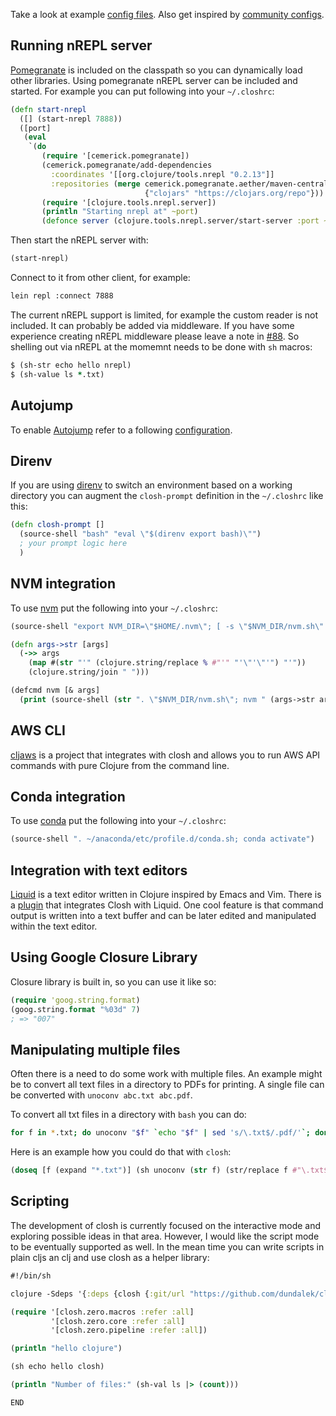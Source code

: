 
Take a look at example [config files](https://github.com/dundalek/dotfiles/tree/master/closh). Also get inspired by [community configs](https://github.com/search?q=in%3Apath+closhrc&type=Code).

## Running nREPL server

[Pomegranate](https://github.com/cemerick/pomegranate) is included on the classpath so you can dynamically load other libraries. Using pomegranate nREPL server can be included and started. For example you can put following into your `~/.closhrc`:

```clojure
(defn start-nrepl
  ([] (start-nrepl 7888))
  ([port]
   (eval
    `(do
       (require '[cemerick.pomegranate])
       (cemerick.pomegranate/add-dependencies
         :coordinates '[[org.clojure/tools.nrepl "0.2.13"]]
         :repositories (merge cemerick.pomegranate.aether/maven-central
                              {"clojars" "https://clojars.org/repo"}))
       (require '[clojure.tools.nrepl.server])
       (println "Starting nrepl at" ~port)
       (defonce server (clojure.tools.nrepl.server/start-server :port ~port))))))
```

Then start the nREPL server with:
```clojure
(start-nrepl)
```

Connect to it from other client, for example:
```sh
lein repl :connect 7888
```

The current nREPL support is limited, for example the custom reader is not included. It can probably be added via middleware. If you have some experience creating nREPL middleware please leave a note in [#88](https://github.com/dundalek/closh/issues/88). So shelling out via nREPL at the momemnt needs to be done with `sh` macros:

```clojure
$ (sh-str echo hello nrepl)
$ (sh-value ls *.txt)
```

## Autojump

To enable [Autojump](https://github.com/wting/autojump) refer to a following [configuration](https://github.com/dundalek/dotfiles/blob/master/closh/.closh_autojump.cljc).

## Direnv

If you are using [direnv](https://github.com/direnv/direnv) to switch an environment based on a working directory you can augment the `closh-prompt` definition in the `~/.closhrc` like this:

```clojure
(defn closh-prompt []
  (source-shell "bash" "eval \"$(direnv export bash)\"")
  ; your prompt logic here
  )
```

## NVM integration

To use [nvm](https://github.com/creationix/nvm) put the following into your `~/.closhrc`:
```clojure
(source-shell "export NVM_DIR=\"$HOME/.nvm\"; [ -s \"$NVM_DIR/nvm.sh\" ] && . \"$NVM_DIR/nvm.sh\"")

(defn args->str [args]
  (->> args
    (map #(str "'" (clojure.string/replace % #"'" "'\"'\"'") "'"))
    (clojure.string/join " ")))

(defcmd nvm [& args]
  (print (source-shell (str ". \"$NVM_DIR/nvm.sh\"; nvm " (args->str args)))))
```

## AWS CLI

[cljaws](https://github.com/timotheosh/cljaws) is a project that integrates with closh and allows you to run AWS API commands with pure Clojure from the command line.

## Conda integration

To use [conda](https://anaconda.org/) put the following into your `~/.closhrc`:

```clojure
(source-shell ". ~/anaconda/etc/profile.d/conda.sh; conda activate")
```

## Integration with text editors

[Liquid](https://github.com/mogenslund/liquid) is a text editor written in Clojure inspired by Emacs and Vim. There is a [plugin](https://github.com/mogenslund/closhapp) that integrates Closh with Liquid. One cool feature is that command output is written into a text buffer and can be later edited and manipulated within the text editor.

## Using Google Closure Library

Closure library is built in, so you can use it like so:

```clojure
(require 'goog.string.format)
(goog.string.format "%03d" 7)
; => "007"
```

## Manipulating multiple files

Often there is a need to do some work with multiple files. An example might be to convert all text files in a directory to PDFs for printing. A single file can be converted with `unoconv abc.txt abc.pdf`.

To convert all txt files in a directory with `bash` you can do:
```bash
for f in *.txt; do unoconv "$f" `echo "$f" | sed 's/\.txt$/.pdf/'`; done
```

Here is an example how you could do that with `closh`:
```clojure
(doseq [f (expand "*.txt")] (sh unoconv (str f) (str/replace f #"\.txt$" ".pdf")))
```

## Scripting

The development of closh is currently focused on the interactive mode and exploring possible ideas in that area. However, I would like the script mode to be eventually supported as well. In the mean time you can write scripts in plain cljs an clj and use closh as a helper library:

```clojure
#!/bin/sh

clojure -Sdeps '{:deps {closh {:git/url "https://github.com/dundalek/closh.git" :sha "093c8a55c9c3d2a326435d6943a92e5b8090cda1"}}}' -<<END

(require '[closh.zero.macros :refer :all]
         '[closh.zero.core :refer :all]
         '[closh.zero.pipeline :refer :all])

(println "hello clojure")

(sh echo hello closh)

(println "Number of files:" (sh-val ls |> (count)))

END
```
